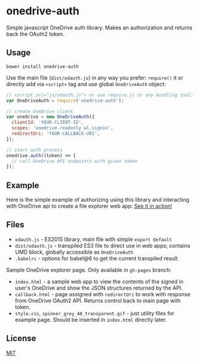 # onedrive-auth

Simple javascript OneDrive auth library. Makes an authorization and returns
back the OAuth2 token.

## Usage

```
bower install onedrive-auth
```

Use the main file (`dist/odauth.js`) in any way you prefer: `require()` it or
directly add via `<script>` tag and use global `OneDriveAuth` object:

```js
// <script src="js/odauth.js"> or use require.js or any bundling tool:
var OneDriveAuth = require('onedrive-auth');

// create OneDrive client
var onedrive = new OneDriveAuth({
  clientId: 'YOUR-CLIENT-ID',
  scopes: 'onedrive.readonly wl.signin',
  redirectUri: 'YOUR-CALLBACK-URI',
});

// start auth process
onedrive.auth((token) => {
  // call OneDrive API endpoints with given token
});
```

## Example

Here is the simple example of authorizing using this library and interacting
with OneDrive api to create a file explorer web app:
[See it in action!](https://hlomzik.github.io/onedrive-auth)

## Files

* `odauth.js` - ES2015 library, main file with simple `export default`
* `dist/odauth.js` - transpiled ES3 file to direct use in web apps; contains
  UMD block, globally accessible as `OneDriveAuth`
* `.babelrc` - options for babel@6 to get the current transpiled result

Sample OneDrive explorer page. Only available in `gh-pages` branch:

* `index.html` - a sample web app to view the contents of the signed in user's
  OneDrive and show the JSON structures returned by the API.
* `callback.html` - page assigned with `redirectUri` to work with response
  from OneDrive OAuth2 API. Returns control back to main page with token.
* `style.css`, `spinner_grey_40_transparent.gif` - just utility files for
  example page. Should be inserted in `index.html` directly later.

## License

[MIT](https://github.com/hlomzik/onedrive-auth/blob/master/LICENSE)
